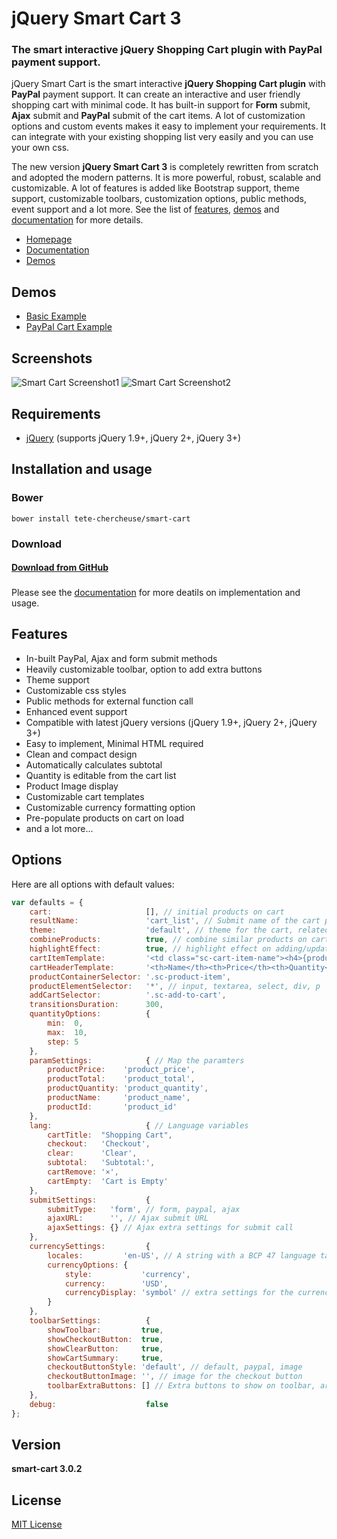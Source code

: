 # jQuery Smart Cart 3
### The smart interactive jQuery Shopping Cart plugin with PayPal payment support.

jQuery Smart Cart is the smart interactive **jQuery Shopping Cart plugin** with **PayPal** payment support. It can create an interactive and user friendly shopping cart with minimal code. It has built-in support for **Form** submit, **Ajax** submit and **PayPal** submit of the cart items. A lot of customization options and custom events makes it easy to implement your requirements. It can integrate with your existing shopping list very easily and you can use your own css.

The new version **jQuery Smart Cart 3** is completely rewritten from scratch and adopted the modern patterns. It is more powerful, robust, scalable and customizable. A lot of features is added like Bootstrap support, theme support, customizable toolbars, customization options, public methods, event support and a lot more.
See the list of [features](http://techlaboratory.net/smartcart#features), [demos](http://techlaboratory.net/smartcart/demo) and [documentation](http://techlaboratory.net/smartcart/documentation) for more details.  

+ [Homepage](http://techlaboratory.net/smartcart)
+ [Documentation](http://techlaboratory.net/smartcart/documentation)
+ [Demos](http://techlaboratory.net/smartcart/demo)

Demos
-----
  + [Basic Example](http://techlaboratory.net/smartcart/demo/basic)
  + [PayPal Cart Example](http://techlaboratory.net/smartcart/demo/paypal)

Screenshots
-----
![Smart Cart Screenshot1](http://techlaboratory.net/assets/media/products/SmartCart3-Normal.png?v1)
![Smart Cart Screenshot2](http://techlaboratory.net/assets/media/products/SmartCart3-PayPal.png?v1)

Requirements
-----
  + [jQuery](http://jquery.com/) (supports jQuery 1.9+, jQuery 2+, jQuery 3+)

Installation and usage 
-----

### Bower
    bower install tete-chercheuse/smart-cart
    
### Download
#### [Download from GitHub](https://github.com/tete-chercheuse/smart-cart/archive/master.zip)    
###  
 Please see the [documentation](http://techlaboratory.net/smartcart/documentation) for more deatils on implementation and usage.

Features
-----
  + In-built PayPal, Ajax and form submit methods
  + Heavily customizable toolbar, option to add extra buttons
  + Theme support
  + Customizable css styles
  + Public methods for external function call
  + Enhanced event support
  + Compatible with latest jQuery versions (jQuery 1.9+, jQuery 2+, jQuery 3+)
  + Easy to implement, Minimal HTML required
  + Clean and compact design
  + Automatically calculates subtotal
  + Quantity is editable from the cart list
  + Product Image display
  + Customizable cart templates
  + Customizable currency formatting option
  + Pre-populate products on cart on load
  + and a lot more...
  
Options
-----
Here are all options with default values:

```javascript
var defaults = {
    cart:                     [], // initial products on cart
    resultName:               'cart_list', // Submit name of the cart parameter
    theme:                    'default', // theme for the cart, related css need to include for other than default theme
    combineProducts:          true, // combine similar products on cart
    highlightEffect:          true, // highlight effect on adding/updating product in cart
    cartItemTemplate:         '<td class="sc-cart-item-name"><h4>{product_name}</h4><p>{product_desc}</p></td><td class="sc-cart-item-price">{product_price}</td><td class="sc-cart-item-quantity">{product_quantity}</td><td class="sc-cart-item-amount">{product_total}</td>',
    cartHeaderTemplate:       '<th>Name</th><th>Price</th><th>Quantity</th><th>Total</th><th></th>',
    productContainerSelector: '.sc-product-item',
    productElementSelector:   '*', // input, textarea, select, div, p
    addCartSelector:          '.sc-add-to-cart',
    transitionsDuration:      300,
    quantityOptions:          {
        min:  0,
        max:  10,
        step: 5
    },
    paramSettings:            { // Map the paramters
        productPrice:    'product_price',
        productTotal:    'product_total',
        productQuantity: 'product_quantity',
        productName:     'product_name',
        productId:       'product_id'
    },
    lang:                     { // Language variables
        cartTitle:  "Shopping Cart",
        checkout:   'Checkout',
        clear:      'Clear',
        subtotal:   'Subtotal:',
        cartRemove: '×',
        cartEmpty:  'Cart is Empty'
    },
    submitSettings:           {
        submitType:   'form', // form, paypal, ajax
        ajaxURL:      '', // Ajax submit URL
        ajaxSettings: {} // Ajax extra settings for submit call
    },
    currencySettings:         {
        locales:         'en-US', // A string with a BCP 47 language tag, or an array of such strings
        currencyOptions: {
            style:           'currency',
            currency:        'USD',
            currencyDisplay: 'symbol' // extra settings for the currency formatter. Refer: https://developer.mozilla.org/en/docs/Web/JavaScript/Reference/Global_Objects/Number/toLocaleString
        }
    },
    toolbarSettings:          {
        showToolbar:         true,
        showCheckoutButton:  true,
        showClearButton:     true,
        showCartSummary:     true,
        checkoutButtonStyle: 'default', // default, paypal, image
        checkoutButtonImage: '', // image for the checkout button
        toolbarExtraButtons: [] // Extra buttons to show on toolbar, array of jQuery input/buttons elements
    },
    debug:                    false
};
```
Version
-----
**smart-cart 3.0.2**

License
----
[MIT License](https://github.com/tete-chercheuse/smart-cart/blob/master/LICENSE)

